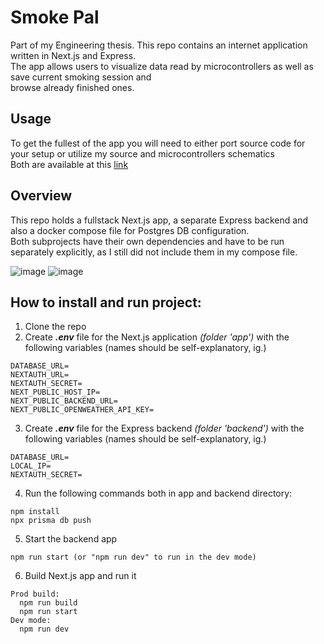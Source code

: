 ﻿# Smoke Pal
Part of my Engineering thesis. This repo contains an internet application written in Next.js and Express. <br>
The app allows users to visualize data read by microcontrollers as well as save current smoking session and <br>
browse already finished ones.

## Usage
To get the fullest of the app you will need to either port source code for your setup or utilize my source and microcontrollers schematics <br>
Both are available at this [link](https://github.com/MRajczyk/SmokePalMicrocontrollers)

## Overview
This repo holds a fullstack Next.js app, a separate Express backend and also a docker compose file for Postgres DB configuration. <br>
Both subprojects have their own dependencies and have to be run separately explicitly, as I still did not include them in my compose file.

![image](https://github.com/MRajczyk/SmokePal/assets/103463343/6732ad61-f85d-4fbd-a4ce-0769148fc4a4)
![image](https://github.com/MRajczyk/SmokePal/assets/103463343/1e9c8156-39e2-4bd2-a944-cb2926f3c342)

## How to install and run project:
1. Clone the repo
2. Create **_.env_** file for the Next.js application *(folder 'app')* with the following variables (names should be self-explanatory, ig.)
```
DATABASE_URL=
NEXTAUTH_URL=
NEXTAUTH_SECRET=
NEXT_PUBLIC_HOST_IP=
NEXT_PUBLIC_BACKEND_URL=
NEXT_PUBLIC_OPENWEATHER_API_KEY=
```
3. Create **_.env_** file for the Express backend *(folder 'backend')* with the following variables (names should be self-explanatory, ig.)
```
DATABASE_URL=
LOCAL_IP=
NEXTAUTH_SECRET=
```
4. Run the following commands both in app and backend directory:
```
npm install
npx prisma db push
```
5. Start the backend app
```
npm run start (or "npm run dev" to run in the dev mode)
```
6. Build Next.js app and run it
```
Prod build:
  npm run build
  npm run start
Dev mode:
  npm run dev
```
